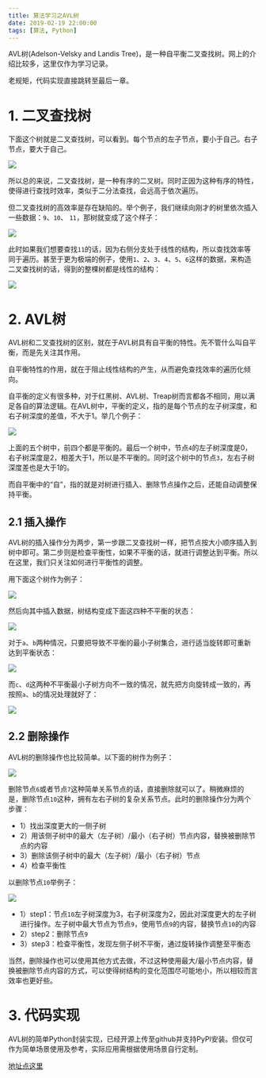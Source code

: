 ```yaml
---
title: 算法学习之AVL树
date: 2019-02-19 22:00:00
tags: [算法, Python]
---
```


AVL树(Adelson-Velsky and Landis Tree)，是一种自平衡二叉查找树。网上的介绍比较多，这里仅作为学习记录。

老规矩，代码实现直接跳转至最后一章。

# 1. 二叉查找树
下面这个树就是二叉查找树，可以看到。每个节点的左子节点，要小于自己。右子节点，要大于自己。

![](/images/算法学习之AVL树/img1.png)

所以总的来说，二叉查找树，是一种有序的二叉树。同时正因为这种有序的特性，使得进行查找时效率，类似于二分法查找，会远高于依次遍历。

但二叉查找树的高效率是存在缺陷的。举个例子，我们继续向刚才的树里依次插入一些数据：`9`、`10`、 `11`，那树就变成了这个样子：

![](/images/算法学习之AVL树/img2.png)

此时如果我们想要查找`11`的话，因为右侧分支处于线性的结构，所以查找效率等同于遍历。甚至于更为极端的例子，使用`1`、`2`、`3`、`4`、`5`、`6`这样的数据，来构造二叉查找树的话，得到的整棵树都是线性的结构：

![](/images/算法学习之AVL树/img3.png)

# 2. AVL树
AVL树和二叉查找树的区别，就在于AVL树具有自平衡的特性。先不管什么叫自平衡，而是先关注其作用。

自平衡特性的作用，就在于阻止线性结构的产生，从而避免查找效率的遍历化倾向。

自平衡的定义有很多种，对于红黑树、AVL树、Treap树而言都各不相同，用以满足各自的算法逻辑。在AVL树中，平衡的定义，指的是每个节点的左子树深度，和右子树深度的差值，不大于1。举几个例子：

![](/images/算法学习之AVL树/img4.png)

上面的五个树中，前四个都是平衡的。最后一个树中，节点`4`的左子树深度是0，右子树深度是2，相差大于1，所以是不平衡的。同时这个树中的节点`3`，左右子树深度差也是大于1的。

而自平衡中的“自”，指的就是对树进行插入、删除节点操作之后，还能自动调整保持平衡。

## 2.1 插入操作
AVL树的插入操作分为两步，第一步跟二叉查找树一样，把节点按大小顺序插入到树中即可。第二步则是检查平衡性，如果不平衡的话，就进行调整达到平衡。所以在这里，我们只关注如何进行平衡性的调整。

用下面这个树作为例子：

![](/images/算法学习之AVL树/img5.png)

然后向其中插入数据，树结构变成下面这四种不平衡的状态：

![](/images/算法学习之AVL树/img6.png)

对于`a`、`b`两种情况，只要把导致不平衡的最小子树集合，进行适当旋转即可重新达到平衡状态：

![](/images/算法学习之AVL树/img7.png)

而`c`、`d`这两种不平衡最小子树方向不一致的情况，就先把方向旋转成一致的，再按照`a`、`b`的情况处理就好了：

![](/images/算法学习之AVL树/img8.png)

## 2.2 删除操作
AVL树的删除操作也比较简单。以下面的树作为例子：

![](/images/算法学习之AVL树/img9.png)

删除节点`6`或者节点`7`这种简单关系节点的话，直接删除就可以了。稍微麻烦的是，删除节点`10`这种，拥有左右子树的复杂关系节点。此时的删除操作分为两个步骤：

- 1）找出深度更大的一侧子树
- 2）用该侧子树中的最大（左子树）/最小（右子树）节点内容，替换被删除节点的内容
- 3）删除该侧子树中的最大（左子树）/最小（右子树）节点
- 4）检查平衡性

以删除节点`10`举例子：

![](/images/算法学习之AVL树/img10.png)

- 1）step1：节点`10`左子树深度为3，右子树深度为2，因此对深度更大的左子树进行操作。左子树中最大节点为节点`9`，使用节点`9`的内容，替换节点`10`的内容
- 2）step2：删除节点`9`
- 3）step3：检查平衡性，发现左侧子树不平衡，通过旋转操作调整至平衡态

当然，删除操作也可以使用其他方式去做，不过这种使用最大/最小节点内容，替换被删除节点内容的方式，可以使得树结构的变化范围尽可能地小，所以相较而言效率也更好些。

# 3. 代码实现
AVL树的简单Python封装实现，已经开源上传至github并支持PyPI安装。但仅可作为简单场景使用及参考，实际应用需根据使用场景自行定制。

[地址点这里](https://github.com/BenArvin/BAAlgorithmUtils)
